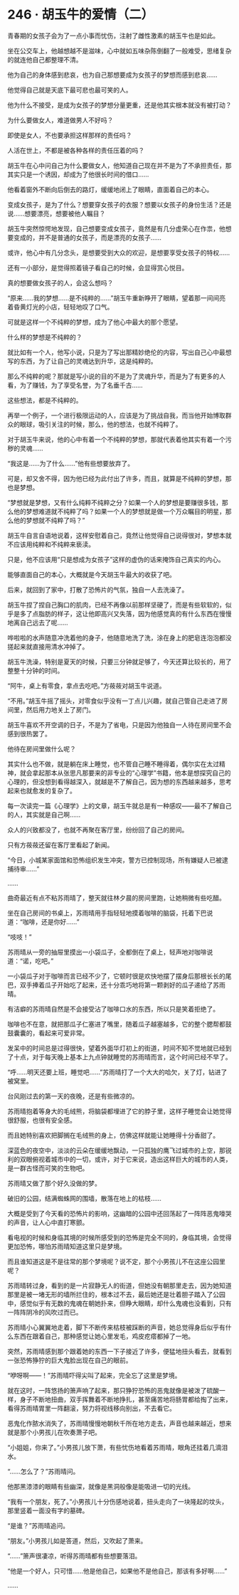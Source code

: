 # 246 · 胡玉牛的爱情（二）

青春期的女孩子会为了一点小事而忧伤，注射了雌性激素的胡玉牛也是如此。

坐在公交车上，他越想越不是滋味，心中就如五味杂陈倒翻了一般难受，思绪复杂的就连他自己都整理不清。

他为自己的身体感到悲哀，也为自己那想要成为女孩子的梦想而感到悲哀……

他觉得自己就是天底下最可悲也最可笑的人。

他为什么不接受，是成为女孩子的梦想分量更重，还是他其实根本就没有被打动？

为什么要做女人，难道做男人不好吗？

即使是女人，不也要承担这样那样的责任吗？

人活在世上，不都是被各种各样的责任压着的吗？

胡玉牛在心中问自己为什么要做女人，他知道自己现在并不是为了不承担责任，那其实只是一个诱因，却成为了他很长时间的借口……

他看着窗外不断向后倒去的路灯，缓缓地闭上了眼睛，直面着自己的本心。

变成女孩子，是为了什么？想要穿女孩子的衣服？想要以女孩子的身份生活？还是说……想要漂亮，想要被他人瞩目？

胡玉牛突然惊愕地发现，自己想要变成女孩子，竟然是有几分虚荣心在作祟，他想要变成的，并不是普通的女孩子，而是漂亮的女孩子……

或许，他心中有几分念头，是想要受到大众的欢迎，是想要享受女孩子的特权……

还有一小部分，是觉得照着镜子看自己的时候，会显得赏心悦目。

真的想要做女孩子的人，会这么想吗？

“原来……我的梦想……是不纯粹的……”胡玉牛重新睁开了眼睛，望着那一间间亮着昏黄灯光的小店，轻轻地叹了口气。

可就是这样一个不纯粹的梦想，成为了他心中最大的那个愿望。

什么样的梦想是不纯粹的？

就比如有一个人，他写小说，只是为了写出那精妙绝伦的内容，写出自己心中最想写的东西，为了让自己的灵魂达到升华，这是纯粹的。

那么不纯粹的呢？那就是写小说的目的不是为了灵魂升华，而是为了有更多的人看，为了赚钱，为了享受名誉，为了名垂千古……

这些想法，都是不纯粹的。

再举一个例子，一个进行极限运动的人，应该是为了挑战自我，而当他开始博取群众的眼球，吸引关注的时候，那么，他的想法，也就不纯粹了。

对于胡玉牛来说，他的心中有着一个不纯粹的梦想，那就代表着他其实有着一个污秽的灵魂……

“我这是……为了什么……”他有些想要放弃了。

可是，却又舍不得，因为他已经为此付出了许多，而且，就算是不纯粹的梦想，那也是梦想。

“梦想就是梦想，又有什么纯粹不纯粹之分？如果一个人的梦想是要赚很多钱，那么他的梦想难道就不纯粹了吗？如果一个人的梦想就是做一个万众瞩目的明星，那么他的梦想就不纯粹了吗？”

胡玉牛自言自语地说着，这样安慰着自己，竟然让他觉得自己说得很对，梦想本就不应该用纯粹和不纯粹来亵渎。

只是，他不应该用“只是想成为女孩子”这样的虚伪的话来掩饰自己真实的内心。

能够直面自己的本心，大概就是今天胡玉牛最大的收获了吧。

后来，就回到了家中，打散了恐怖片的气氛，独自一人去洗澡了。

胡玉牛捏了捏自己胸口的肌肉，已经不再像以前那样坚硬了，而是有些软软的，似乎是多了点脂肪的样子，这让他即高兴又失落，因为他感觉真的有什么东西在慢慢地离自己远去了呢……

哗啦啦的水声随意冲洗着他的身子，他随意地洗了洗，涂在身上的肥皂连泡泡都没搓起来就直接用清水冲掉了。

胡玉牛洗澡，特别是夏天的时候，只要三分钟就足够了，今天还算比较长的，用了整整十分钟的时间。

“阿牛，桌上有零食，拿点去吃吧。”方莜莜对胡玉牛说道。

“不用。”胡玉牛摇了摇头，对零食似乎没有一丁点儿兴趣，就自己管自己走进了房间里，然后用力地关上了房门。

胡玉牛喜欢不开空调的日子，不是为了省电，只是因为他独自一人待在房间里不会感到很热罢了。

他待在房间里做什么呢？

其实什么也不做，就是躺在床上睡觉，也不管自己睡不睡得着，偶尔实在太过精神，就会拿起那本从张思凡那要来的非专业的“心理学”书籍，他本是想探究自己的心理的，但没想到看得越深入，就越是不了解自己，因为想的东西越来越多，思考起来也就愈发的复杂了。

每一次读完一篇《心理学》上的文章，胡玉牛就总是有一种感叹——最不了解自己的人，其实就是自己啊……

众人的兴致都没了，也就不再聚在客厅里，纷纷回了自己的房间。

只有方莜莜还留在客厅里看起了新闻。

“今日，小城某家面馆和恐怖组织发生冲突，警方已控制现场，所有嫌疑人已被逮捕待审……”

……

曲奇最近有点不粘苏雨晴了，整天就往林夕晨的房间里跑，让她稍微有些吃醋。

坐在自己房间的书桌上，苏雨晴用手指轻轻地摸着咖啡的脑袋，托着下巴说道：“咖啡，还是你好……”

“吱吱！”

苏雨晴从一旁的抽屉里摸出一小袋瓜子，全都倒在了桌上，轻声地对咖啡说道：“诺，吃吧。”

一小袋瓜子对于咖啡而言已经不少了，它顿时很是欢快地摆了摆身后那根长长的尾巴，双手捧着瓜子开始吃了起来，还十分乖巧地将第一颗剥好的瓜子递给了苏雨晴。

有洁癖的苏雨晴自然是不会接受沾了咖啡口水的东西，所以只是笑着拒绝了。

咖啡也不在意，就把那瓜子仁塞进了嘴里，随着瓜子越塞越多，它的整个腮帮都鼓鼓囊囊的，看起来可爱非常。

发呆中的时间总是过得很快，望着外面华灯初上的街道，时间不知不觉地就已经到了十点，对于每天晚上基本上九点钟就睡觉的苏雨晴而言，这个时间已经不早了。

“呼……明天还要上班，睡觉吧……”苏雨晴打了一个大大的哈欠，关了灯，钻进了被窝里。

台风刚过去的第一天的夜晚，还是有些微凉的。

苏雨晴抱着等身大的毛绒熊，将脑袋都埋进了它的脖子里，这样子睡觉会让她觉得很舒服，也很有安全感。

而且她特别喜欢把脚搁在毛绒熊的身上，仿佛这样就能让她睡得十分香甜了。

深蓝色的夜空中，淡淡的云朵在缓缓地飘动，一只孤独的鹰飞过城市的上空，那锐利的双眼俯视着城市中的一切，或许，对于它来说，造出这样巨大的城市的人类，是一群古怪而可笑的生物吧。

苏雨晴又做了那个好久没做的梦。

破旧的公园，结满蜘蛛网的围墙，散落在地上的枯枝……

大概是受到了今天看的恐怖片的影响，这幽暗的公园中还回荡起了一阵阵恶鬼嚎哭的声音，让人心中直打寒颤。

看电视的时候和身临其境的时候所感受到的恐怖是完全不同的，身临其境，会觉得更加恐怖，哪怕苏雨晴知道这里只是梦境。

而且谁知道这是不是往常的那个梦境呢？说不定，那个小男孩儿不在这座公园里呢？

苏雨晴转过身，看到的是一片寂静无人的街道，但她没有朝那里走去，因为她知道那里是被一堵无形的墙所拦住的，根本过不去，最后她还是壮着胆子踏入了公园中，感觉似乎有无数的鬼魂在朝她扑来，但睁大眼睛，却什么鬼魂也没看到，只有一阵阵阴冷的风吹过而已。

苏雨晴小心翼翼地走着，脚下不断传来枯枝被踩断的声音，她总觉得身后似乎有什么东西在跟着自己，那种感觉让她心里发毛，鸡皮疙瘩都掉了一地。

突然，苏雨晴感到那个跟着她的东西一下子接近了许多，便猛地扭头看去，就看到一张恐怖狰狞的巨大鬼脸出现在自己的眼前。

“咿呀啊——！”苏雨晴吓得尖叫了起来，完全忘了这里是梦境。

就在这时，一阵悠扬的箫声响了起来，那只狰狞恐怖的恶鬼就像是被泼了硫酸一样，身子不断地扭曲，双手挥舞着不断地挣扎，甚至痛苦地将肠胃都给掏了出来，看得苏雨晴胃里一阵翻滚，努力将视线移向别出，不去看它。

恶鬼化作脓水消失了，苏雨晴慢慢地朝秋千所在地方走去，声音也越来越近，想来就是那个小男孩儿在吹奏萧子吧。

“小姐姐，你来了。”小男孩儿放下萧，有些忧伤地看着苏雨晴，眼角还挂着几滴泪水。

“……怎么了？”苏雨晴问。

他那黑漆漆的眼睛有些幽深，就像是黑洞般像是能吸进一切的光线。

“我有一个朋友，死了。”小男孩儿十分伤感地说着，扭头走向了一块隆起的坟头，那里竖着一面没有字的墓碑。

“是谁？”苏雨晴追问。

“朋友。”小男孩儿如是答道，然后，又吹起了萧来。

“……”箫声很凄凉，听得苏雨晴都有些想要落泪。

“他是一个好人，只可惜……他是他自己，如果他不是他自己，那该有多好啊……”

……
